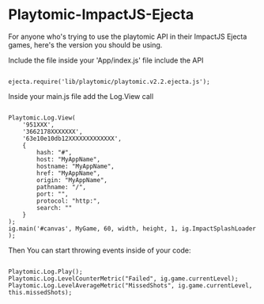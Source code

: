 Playtomic-ImpactJS-Ejecta
=========================

For anyone who's trying to use the playtomic API in their ImpactJS Ejecta games, here's the version you should be using.

Include the file inside your 'App/index.js' file include the API
<pre><code>
ejecta.require('lib/playtomic/playtomic.v2.2.ejecta.js');
</code></pre>


Inside your main.js file add the Log.View call
<pre><code>
Playtomic.Log.View(
	'951XXX',
	'3662178XXXXXXX',
	'63e10e10db12XXXXXXXXXXXXX',
	{
		hash: "#",
		host: "MyAppName",
		hostname: "MyAppName",
		href: "MyAppName",
		origin: "MyAppName",
		pathname: "/",
		port: "",
		protocol: "http:",
		search: ""
	}
);
ig.main('#canvas', MyGame, 60, width, height, 1, ig.ImpactSplashLoader );
</code></pre>

Then You can start throwing events inside of your code:
<pre><code>
Playtomic.Log.Play();
Playtomic.Log.LevelCounterMetric("Failed", ig.game.currentLevel);
Playtomic.Log.LevelAverageMetric("MissedShots", ig.game.currentLevel, this.missedShots);
</code></pre>





